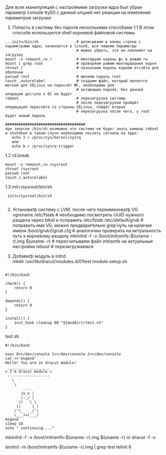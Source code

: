 Для всех манипуляций с настройкими загрузки ядра был убран параметр console ttyS0 c данной опцией нет реакции на изменения параметров загрузки

1. Попасть в систему без пароля несколькими способами
1.1 В этом способе используется shell корневой файловой системы  
```
...init=/bin/sh                 # дописываем в конец строки с параметрами ядра, начинается в linux6, все лишнии параметры
                                # можно убрать, это не повлияет на загрузку
mount -o remount,rw /           # монтируем корень фс в режим rw
mount | grep root               # проверяем режим монтирования корня
chroot /                        # назначаем корень корнем отсчёта для оболочки
passwd root                     # меняем пароль root
touch .autorelabel              # создаем файл, который является меткой для SELinux на пересчёт ФС, необходимо для 
                                # активации пароля, без данной операции доступа к ОС не будет
reboot                          # перезагрузка системы
                                # после перезагрузки пройдёт оперецация пересчёта со стороны SELinux, пойдёт вторая
                                # перезагрузка после чего, у root будет новый пароль

####################################
при запуске /bin/sh возможно что система не будет знать команд reboot и shutdown в таком случе необходимо послать сигналы на ядро:
   echo 1 > /proc/sys/kernel/sysrq
   или
   echo b > /proc/sysrq-trigger
```
 
 
1.2 rd.break  
```
mount -o remount,rw /sysroot
chroot /sysroot
passwd root
touch /.autorelabel
```

1.3 init=/sysroot/bin/sh   
```
 init=/sysroot/bin/sh   


```

2. Установитþ систему с LVM, после чего переименоватþ VG  
vgrename 
/etc/fstab                   # необходимо посмотреть UUID нужного раздела через blkid и поправить /etc/fstab 
/etc/default/grub            # поправить имя VG, можно предварительно  grep'нуть на наличие имени 
/boot/grub2/grub.cfg         # аналогично проверить на актуальность путь к корневому разделу
mkinitrd -f -v /boot/initramfs-$(uname -r).img $(uname -r)  # пересчитываем файл initramfs на актуальные настройки
reboot                       # перезагружаемся


3. Добавитþ модуль в initrd   
mkdir /usr/lib/dracut/modules.d/01test
module-setup.sh
```

#!/bin/bash

check() {
    return 0
}

depends() {
    return 0
}

install() {
    inst_hook cleanup 00 "${moddir}/test.sh"
}
```
test.sh
```
#!/bin/bash

exec 0<>/dev/console 1<>/dev/console 2<>/dev/console
cat <<'msgend'
Hello! You are in dracut module!
 ___________________
< I'm dracut module >
 -------------------
   \
    \
        .--.
       |o_o |
       |:_/ |
      //   \ \
     (|     | )
    /'\_   _/`\
    \___)=(___/
msgend
sleep 10
echo " continuing...."
```
mkinitrd -f -v /boot/initramfs-$(uname -r).img $(uname -r)
or
dracut -f -v

lsinitrd -m /boot/initramfs-$(uname -r).img | grep test
telinit 6
